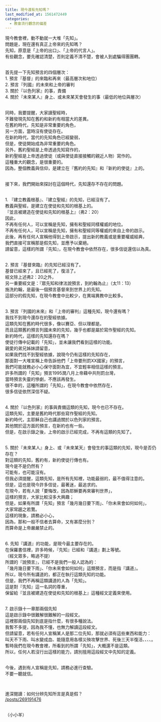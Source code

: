 ```yaml
---
title: 現今還有先知嗎？
last_modified_at: 1561472449
categories:
  - 教會流行觀念的偏差
---
```


<p>現今教會裡，動不動就一大堆「先知」。<br>
問題是，現在還有真正上帝來的先知嗎？<br>
先知，原意是「上帝的出口」、「上帝的代言人」。<br>
有些觀念，要先確認清楚，否則定義不清不楚，會被人到處騙得團團轉。</p>

<p><br>
首先提一下先知預言的四個層次：<br>
1. 預言『基督』的來臨和再來（最高層次和地位）<br>
2. 預言『列國』的未來和上帝的審判<br>
3. 關於『以色列家』的事，責備<br>
4. 關於『未來某人』身上、或未來某天會發生的事（最低的地位與層次）</p>

<p><br>
同時，我要提醒，大家讀聖經時，<br>
不難發現先知在舊約和新約有相當大的差異。<br>
在舊約時代，先知是非常重要的角色，<br>
另一方面，當時沒有使徒存在。<br>
在新約時代，當代的先知角色已經變弱，<br>
但是，使徒開始成為非常重要的角色。<br>
另外，舊約聖經是上帝透過先知寫作的，<br>
新約聖經是上帝透過使徒（或與使徒直接接觸的親近人物）寫作的。<br>
這種重大的觀念，是很重要的。<br>
因為，整個教義與信仰，是建立在『舊約的先知』和『新約的使徒』上的。</p>

<p><br>
接下來，我們開始來探討在這個時代，先知還存不存在的問題。</p>

<p><br>
1. 『建立教義根基』、『建立聖經』的先知，已經沒有了。<br>
教義與聖經，是建立在使徒和先知的根基上的。<br>
『並且被建造在使徒和先知的根基上』（弗2：20）<br>
因此，<br>
不再有任何人，可以宣稱是先知，擁有和聖經同樣權威的地位。<br>
不再有任何人，可以宣稱是先知，擁有和聖經同等權威的來自上帝的啟示。<br>
此後，再有任何人宣稱他得到上帝啟示，提出新的教義或是重要權威經典，<br>
我們直接可宣稱那是假先知，並應予以棄絕。<br>
請留意，這樣的所謂『先知』，在現今教會中依然存在，很多信徒還信以為真。</p>

<p><br>
2. 預言『基督來臨』的先知已經沒有了。<br>
基督已經來了，且已經死了，復活了。<br>
經文除上述弗2：20之外，<br>
另一重要經文是：『眾先知和律法說預言，到約翰為止』（太11：13）<br>
施洗約翰，是最後一個預言基督來到世界上的先知。<br>
這部分的假先知，在現今教會中比較少，在異端異教中比較多。</p>

<p><br>
3. 預言『列國的未來』和『上帝的審判』這種先知，現今還有嗎？<br>
我找不到現今還存在的聖經依據。<br>
這類先知在舊約時代很多，像以賽亞、但以理都是。<br>
而且這類舊約預言列國未來的先知，幾乎也都是屬於寫作聖經的先知。<br>
新約時代，這樣的先知還存在嗎？<br>
使徒行傳中記載的「先知」，並未讓我們看到這樣的功能。<br>
親愛的弟兄姊妹請留意，<br>
如果我們找不到聖經依據，說現今仍有這樣的先知存在，<br>
那面對一大堆宣稱上帝告訴他們「上帝要刑罰XX國家」的預言，<br>
我們可能就務必小心保守面對為宜，不宜輕率相信這樣的預言。<br>
許多所謂的「先知」預言1995潤八月上帝藉中共刑罰台灣，<br>
當時預言失靈的慘劇，不應該再發生。<br>
很不幸的，這種所謂的「先知」，在現今教會中依然存在，<br>
很多信徒依然深信不疑。</p>

<p><br>
4. 關於『以色列家』的事與責備這類的先知，現今也已不存在。<br>
這類先知，主要是舊約時代那些寫作聖經的先知。<br>
新約時代，主耶穌自己也講過關於以色列家的預言。<br>
其他關於這方面的預言，在新約也有一些。<br>
但是，在啟示錄之後，上帝的啟示已經完成，不再有這類的先知了。</p>

<p><br>
5. 關於『未來某人』身上、或『未來某天』會發生的事這類的先知，現今是否仍存在？<br>
對這類的先知，舊約有，新約使徒行傳也有。<br>
現今是不是仍然有？<br>
可能有，也可能沒有。<br>
但我必須提醒，這類先知，是所有先知裡，功能最弱的，最不值得注意的。<br>
但是，這也是現今許多信徒，最著迷，最追求的。<br>
在現今，若有人說「要悔改，因為耶穌要再來審判世界」，<br>
這樣的預言，大家比較沒多大興趣；<br>
但是，如果有所謂「先知」預言「幾月幾日要下雨」、「你未來會如何如何」，<br>
大家常趨之若鶩。<br>
這樣的現象，請務必小心，<br>
因為，那和一般不信者去算命，又有甚麼分別？<br>
而算命是上帝嚴嚴禁止的。</p>

<p><br>
6. 先知『講道』的功能，是現今最主要存在的。<br>
在保羅書信裡，許多時候，『先知』已經和『講道』劃上等號。<br>
（經文眾多，略過不提）<br>
所謂的『說預言』，已經不是我們一般人認為的：<br>
「幾月幾日要下雨」、「你未來會如何如何」這類預言，而是指『講道』。<br>
所以，現今所有講道的，都正在執行這類先知的功能。<br>
但是，我們不再稱這類講道的人為「先知」。<br>
這是對『先知』這一名詞的尊重，<br>
保留給『並且被建造在使徒和先知的根基上』這種經文定義來使用。</p>

<p><br>
7. 啟示錄十一章那兩個先知<br>
這是啟示錄中很難解很難解的一段經文。<br>
這裡那兩個先知到底是指什麼，有很多種說法。<br>
我暫不多提，因為我不懂，也無力解讀這段經文。<br>
但請留意，若有任何人宣稱某人是那二位先知，那就必須有這些東西和能力：<br>
叫天不下雨、叫水變成血、能隨意用各樣災殃攻擊世界、死後三天半復活、、、、。<br>
暫時我們在現今教會裡，所看到的所謂「先知」，大概還不是這類。<br>
所以，任何人若沒行出這樣的能力，請別擅用這段經文中先知的定義。</p>

<p><br>
今後，遇到有人宣稱是先知，請務必進行查驗。<br>
不要一聽就信。</p>

<p>&nbsp;</p>

<p>進深閱讀：如何分辨先知所言是真是假？<br>
<a href="/posts/269191476" target="_blank">/posts/269191476</a></p>

<p><br>
（小小羊）</p>

